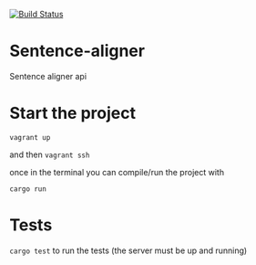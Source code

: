 [![Build Status](https://travis-ci.org/allan-simon/sentence-aligner-rust.svg?branch=master)](https://travis-ci.org/allan-simon/sentence-aligner-rust)

# Sentence-aligner

Sentence aligner api

# Start the project 

`vagrant up`

and then `vagrant ssh`

once in the terminal you can compile/run the project with

`cargo run`

# Tests

`cargo test` to run the tests
(the server must be up and running)
